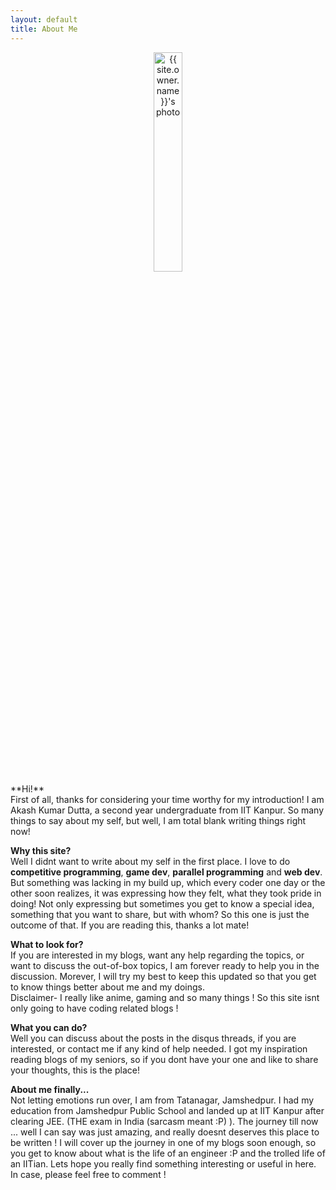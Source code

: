 ```yaml
---
layout: default
title: About Me
---
```


<div class="post-author text-center">
<center>
            <img height="30%" width="30%" src="{{ site.urlimg }}{{ site.owner.avatar }}" alt="{{ site.owner.name }}'s photo" itemprop="image" class="post-avatar img-circle img-responsive"/> 
</center>
</div>
**Hi!**<br>
First of all, thanks for considering your time worthy for my introduction! I am Akash Kumar Dutta, a second year undergraduate from IIT Kanpur. So many things to say about my self, but well, I am total blank writing things right now!<br>

**Why this site?**<br>
Well I didnt want to write about my self in the first place. I love to do **competitive programming**, **game dev**, **parallel programming** and **web dev**. But something was lacking in my build up, which every coder one day or the other soon realizes, it was expressing how they felt, what they took pride in doing! Not only expressing but sometimes you get to know a special idea, something that you want to share, but with whom? So this one is just the outcome of that. If you are reading this, thanks a lot mate!<br>

**What to look for?**<br>
If you are interested in my blogs, want any help regarding the topics, or want to discuss the out-of-box topics, I am forever ready to help you in the discussion. Morever, I will try my best to keep this updated so that you get to know things better about me and my doings.
<br>
Disclaimer- I really like anime, gaming and so many things ! So this site isnt only going to have coding related blogs !<br>

**What you can do?**<br>
Well you can discuss about the posts in the disqus threads, if you are interested, or contact me if any kind of help needed. I got my inspiration reading blogs of my seniors, so if you dont have your one and like to share your thoughts, this is the place!<br>

**About me finally...**<br>
Not letting emotions run over, I am from Tatanagar, Jamshedpur. I had my education from Jamshedpur Public School and landed up at IIT Kanpur after clearing JEE. (THE exam in India (sarcasm meant :P) ). The journey till now ... well I can say was just amazing, and really doesnt deserves this place to be written ! I will cover up the journey in one of my blogs soon enough, so you get to know about what is the life of an engineer :P and the trolled life of an IITian. Lets hope you really find something interesting or useful in here. In case, please feel free to comment !
